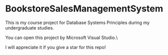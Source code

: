 # BookstoreSalesManagementSystem
This is my course project for Database Systems Principles during my undergraduate studies.

You can open this project by Microsoft Visual Studio.\

I will appreciate it if you give a star for this repo!
